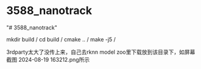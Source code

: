 
# 3588_nanotrack
"# 3588_nanotrack" 

mkdir build /
cd build /
cmake .. /
make -j5 /


3rdparty太大了没传上来，自己去rknn model zoo里下载放到该目录下，如屏幕截图 2024-08-19 163212.png所示
